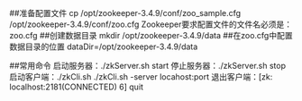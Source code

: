 ##准备配置文件
cp /opt/zookeeper-3.4.9/conf/zoo_sample.cfg /opt/zookeeper-3.4.9/conf/zoo.cfg
Zookeeper要求配置文件的文件名必须是：zoo.cfg
##创建数据目录
mkdir /opt/zookeeper-3.4.9/data
##在zoo.cfg中配置数据目录的位置
dataDir=/opt/zookeeper-3.4.9/data

##常用命令
启动服务器：./zkServer.sh start
停止服务器：./zkServer.sh stop
启动客户端：./zkCli.sh  ./zkCli.sh -server locahost:port
退出客户端：[zk: localhost:2181(CONNECTED) 6] quit
